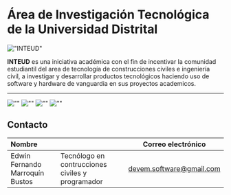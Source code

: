 # **Área de Investigación Tecnológica de la Universidad Distrital**

!["INTEUD"](https://github.com/inteud/hydro/blob/main/public/logo_clean.svg?raw=true "INTEUD LOGO")

**INTEUD** es una iniciativa académica con el fin de incentivar la comunidad estudiantil del area de tecnología de construcciones civiles e ingeniería civil, a investigar y desarrollar productos tecnológicos haciendo uso de software y hardware de vanguardia en sus proyectos academicos.

---

![""](https://img.shields.io/github/issues/inteud/hydro?style=for-the-badge "issues")
![""](https://img.shields.io/github/forks/inteud/hydro?style=for-the-badge "forks")
![""](https://img.shields.io/github/stars/inteud/hydro?style=for-the-badge "stars")
![""](https://img.shields.io/github/license/inteud/hydro?style=for-the-badge "license")

## Contacto

|Nombre||Correo electrónico|
|:--|:--|:--:|
|Edwin Fernando Marroquín Bustos|Tecnólogo en contrucciones civiles y programador| devem.software@gmail.com|

##

